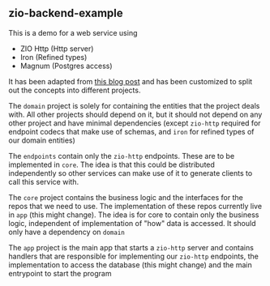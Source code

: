 ## zio-backend-example

This is a demo for a web service using 
- ZIO Http (Http server)
- Iron (Refined types)
- Magnum (Postgres access)

It has been adapted from 
[this blog post](https://www.ziverge.com/post/how-to-implement-a-rest-api-in-scala-3-with-zio-http-magnum-and-iron)
and has been customized to split out the concepts into different projects.

The `domain` project is solely for containing the entities that the project deals with. All other projects should depend 
on it, but it should not depend on any other project and have minimal dependencies (except `zio-http` required for 
endpoint codecs that make use of schemas, and `iron` for refined types of our domain entities)

The `endpoints` contain only the `zio-http` endpoints. These are to be implemented in `core`. The idea is that this 
could be distributed independently so other services can make use of it to generate clients to call this service with.

The `core` project contains the business logic and the interfaces for the repos that we need to use. The implementation 
of these repos currently live in `app` (this might change). The idea is for core to contain only the business logic,
independent of implementation of "how" data is accessed. It should only have a dependency on `domain`

The `app` project is the main app that starts a `zio-http` server and contains handlers
that are responsible for implementing our `zio-http` endpoints, the implementation to access the database (this might 
change) and the main entrypoint to start the program 

